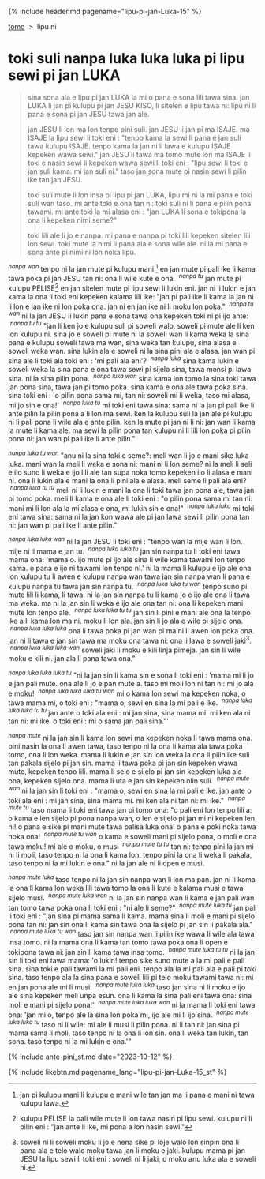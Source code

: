 {% include header.md pagename="lipu-pi-jan-Luka-15" %}



<span class="st">[tomo](https://joelthomastr.github.io/tokipona/README_st)&nbsp;&nbsp;>&nbsp;&nbsp;lipu ni</span>

# <span class="st">toki suli nanpa luka luka luka pi lipu sewi pi jan LUKA</span>

> <span class="st">sina sona ala e lipu pi jan LUKA la mi o pana e sona lili tawa sina. jan LUKA li jan pi kulupu pi jan JESU KISO, li sitelen e lipu tawa ni: lipu ni li pana e sona pi jan JESU tawa jan ale.</span>
>
>
> <span class="st">jan JESU li lon ma lon tenpo pini suli. jan JESU li jan pi ma ISAJE. ma ISAJE la lipu sewi li toki eni : "tenpo kama la sewi li pana e jan suli tawa kulupu ISAJE. tenpo kama la jan ni li lawa e kulupu ISAJE kepeken wawa sewi." jan JESU li tawa ma tomo mute lon ma ISAJE li toki e nasin sewi li kepeken wawa sewi li toki eni : "lipu sewi li toki e jan suli kama. mi jan suli ni." taso jan sona mute pi nasin sewi li pilin ike tan jan JESU.</span>
>
> <span class="st">toki suli mute li lon insa pi lipu pi jan LUKA, lipu mi ni la mi pana e toki suli wan taso. mi ante toki e ona tan ni: toki suli ni li pana e pilin pona tawami. mi ante toki la mi alasa eni : "jan LUKA li sona e tokipona la ona li kepeken nimi seme?"</span>
>
> <span class="st">toki lili ale li jo e nanpa. mi pana e nanpa pi toki lili kepeken sitelen lili lon sewi. toki mute la nimi li pana ala e sona wile ale. ni la mi pana e sona ante pi nimi ni lon noka lipu.</span>

<span class="st"><sup>_nanpa wan_</sup> tenpo ni la jan mute pi kulupu mani [^1] en jan mute pi pali ike li kama tawa poka pi jan JESU tan ni: ona li wile kute e ona. &nbsp;<sup>_nanpa tu_</sup> jan mute pi kulupu PELISE[^2] en jan sitelen mute pi lipu sewi li lukin eni. jan ni li lukin e jan kama la ona li toki eni kepeken kalama lili ike: "jan pi pali ike li kama la jan ni li lon e jan ike ni lon poka ona. jan ni en jan ike ni li moku lon poka." &nbsp;<sup>_nanpa tu wan_</sup> ni la jan JESU li lukin pana e sona tawa ona kepeken toki ni pi ijo ante: &nbsp;<sup>_nanpa tu tu_</sup> "jan li ken jo e kulupu suli pi soweli walo. soweli pi mute ale li ken lon kulupu ni. sina jo e soweli pi mute ni la soweli wan li kama weka la sina pana e kulupu soweli tawa ma wan, sina weka tan kulupu, sina alasa e soweli weka wan. sina lukin ala e soweli ni la sina pini ala e alasa. jan wan pi sina ale li toki ala toki eni : 'mi pali ala eni'? &nbsp;<sup>_nanpa luka_</sup> sina kama lukin e soweli weka la sina pana e ona tawa sewi pi sijelo sina, tawa monsi pi lawa sina. ni la sina pilin pona. &nbsp;<sup>_nanpa luka wan_</sup> sina kama lon tomo la sina toki tawa jan pona sina, tawa jan pi tomo poka. sina kama e ona ale tawa poka sina. sina toki eni : 'o pilin pona sama mi, tan ni: soweli mi li weka, taso mi alasa, mi jo sin e ona!' &nbsp;<sup>_nanpa luka tu_</sup> mi toki eni tawa sina: sama ni la jan pi pali ike li ante pilin la pilin pona a li lon ma sewi. ken la kulupu suli la jan ale pi kulupu ni li pali pona li wile ala e ante pilin. ken la mute pi jan ni li ni: jan wan li kama la mute li kama ale. ma sewi la pilin pona tan kulupu ni li lili lon poka pi pilin pona ni: jan wan pi pali ike li ante pilin."</span>

<span class="st"><sup>_nanpa luka tu wan_</sup> "anu ni la sina toki e seme?: meli wan li jo e mani sike luka luka. mani wan la meli li weka e sona ni: mani ni li lon seme? ni la meli li seli e ilo suno li weka e ijo lili ale tan supa noka tomo kepeken ilo li alasa e mani ni. ona li lukin ala e mani la ona li pini ala e alasa. meli seme li pali ala eni? &nbsp;<sup>_nanpa luka tu tu_</sup> meli ni li lukin e mani la ona li toki tawa jan pona ale, tawa jan pi tomo poka. meli li kama e ona ale li toki eni : "o pilin pona sama mi tan ni: mani mi li lon ala la mi alasa e ona, mi lukin sin e ona!" &nbsp;<sup>_nanpa luka luka_</sup> mi toki eni tawa sina: sama ni la jan kon wawa ale pi jan lawa sewi li pilin pona tan ni: jan wan pi pali ike li ante pilin."</span>

<span class="st"><sup>_nanpa luka luka wan_</sup> ni la jan JESU li toki eni : "tenpo wan la mije wan li lon. mije ni li mama e jan tu. &nbsp;<sup>_nanpa luka luka tu_</sup> jan sin nanpa tu li toki eni tawa mama ona: 'mama o. ijo mute pi ijo ale sina li wile kama tawami lon tenpo kama. o pana e ijo ni tawami lon tenpo ni.' ni la mama li kulupu e ijo ale ona lon kulupu tu li awen e kulupu nanpa wan tawa jan sin nanpa wan li pana e kulupu nanpa tu tawa jan sin nanpa tu. &nbsp;<sup>_nanpa luka luka tu wan_</sup> tenpo suno pi mute lili li kama, li tawa. ni la jan sin nanpa tu li kama jo e ijo ale ona li tawa ma weka. ma ni la jan sin li weka e ijo ale ona tan ni: ona li kepeken mani mute lon tenpo ale. &nbsp;<sup>_nanpa luka luka tu tu_</sup> jan sin li pini e mani ale ona la tenpo ike a li kama lon ma ni. moku li lon ala. jan sin li jo ala e wile pi sijelo ona. &nbsp;<sup>_nanpa luka luka luka_</sup> ona li tawa poka pi jan wan pi ma ni li awen lon poka ona. jan ni li tawa e jan sin tawa ma moku ona tawa ni: ona li lawa e soweli jaki[^3]. &nbsp;<sup>_nanpa luka luka luka wan_</sup> soweli jaki li moku e kili linja pimeja. jan sin li wile moku e kili ni. jan ala li pana tawa ona."</span>

<span class="st"><sup>_nanpa luka luka luka tu_</sup> "ni la jan sin li kama sin e sona li toki eni : 'mama mi li jo e jan pali mute. ona ale li jo e pan mute a. taso mi moli lon ni tan ni: mi jo ala e moku! &nbsp;<sup>_nanpa luka luka luka tu wan_</sup> mi o kama lon sewi ma kepeken noka, o tawa mama mi, o toki eni : "mama o, sewi en sina la mi pali e ike. &nbsp;<sup>_nanpa luka luka luka tu tu_</sup> jan ante o toki ala eni : mi jan sina, sina mama mi. mi ken ala ni tan ni: mi ike. o toki eni : mi o sama jan pali sina."'</span>

<span class="st"><sup>_nanpa mute_</sup> ni la jan sin li kama lon sewi ma kepeken noka li tawa mama ona. pini nasin la ona li awen tawa, taso tenpo ni la ona li kama ala tawa poka tomo, ona li lon weka. mama li lukin e jan sin lon weka la ona li pilin ike suli tan pakala sijelo pi jan sin. mama li tawa poka pi jan sin kepeken wawa mute, kepeken tenpo lili. mama li selo e sijelo pi jan sin kepeken luka ale ona, kepeken sijelo ona. mama li uta e jan sin kepeken olin suli. &nbsp;<sup>_nanpa mute wan_</sup> ni la jan sin li toki eni : "mama o, sewi en sina la mi pali e ike. jan ante o toki ala eni : mi jan sina, sina mama mi. mi ken ala ni tan ni: mi ike." &nbsp;<sup>_nanpa mute tu_</sup> taso mama li toki eni tawa jan pi tomo ona: "o pali eni lon tenpo lili a: o kama e len sijelo pi pona nanpa wan, o len e sijelo pi jan mi ni kepeken len ni! o pana e sike pi mani mute tawa palisa luka ona! o pana e poki noka tawa noka ona! &nbsp;<sup>_nanpa mute tu wan_</sup> o kama e soweli mani pi sijelo pona, o moli e ona tawa moku! mi ale o moku, o musi &nbsp;<sup>_nanpa mute tu tu_</sup> tan ni: tenpo pini la jan mi ni li moli, taso tenpo ni la ona li kama lon. tenpo pini la ona li weka li pakala, taso tenpo ni la mi lukin e ona." ni la jan ale ni li open e musi.</span>

<span class="st"><sup>_nanpa mute luka_</sup> taso tenpo ni la jan sin nanpa wan li lon ma pan. jan ni li kama la ona li kama lon weka lili tawa tomo la ona li kute e kalama musi e tawa sijelo musi. &nbsp;<sup>_nanpa mute luka wan_</sup> ni la jan sin nanpa wan li kama e jan pali wan tan tomo tawa poka ona li toki eni : "ni ale li seme?" &nbsp;<sup>_nanpa mute luka tu_</sup> jan pali li toki eni : "jan sina pi mama sama li kama. mama sina li moli e mani pi sijelo pona tan ni: jan sin ona li kama sin tawa ona la sijelo pi jan sin li pakala ala." &nbsp;<sup>_nanpa mute luka tu wan_</sup> taso jan sin nanpa wan li pilin ike wawa li wile ala tawa insa tomo. ni la mama ona li kama tan tomo tawa poka ona li open e tokipona tawa ni: jan sin li kama tawa insa tomo. &nbsp;<sup>_nanpa mute luka tu tu_</sup> ni la jan sin li toki eni tawa mama: 'o lukin! tenpo sike suno mute a la mi pali e pali sina. sina toki e pali tawami la mi pali eni. tenpo ala la mi pali ala e pali pi toki sina. taso tenpo ala la sina pana e soweli lili pi telo moku tawami tawa ni: mi en jan pona ale mi li musi. &nbsp;<sup>_nanpa mute luka luka_</sup> taso jan sina ni li moku e ijo ale sina kepeken meli unpa esun. ona li kama la sina pali eni tawa ona: sina moli e mani pi sijelo pona!' &nbsp;<sup>_nanpa mute luka luka wan_</sup> ni la mama li toki eni tawa ona: 'jan mi o, tenpo ale la sina lon poka mi, ijo ale mi li ijo sina. &nbsp;<sup>_nanpa mute luka luka tu_</sup> taso ni li wile: mi ale li musi li pilin pona. ni li tan ni: jan sina pi mama sama li moli, taso tenpo ni la ona li lon sin. ona li weka tan lukin, tan sona. taso tenpo ni la mi lukin e ona.'"</span>

[^1]: <span class="st"> jan pi kulupu mani li kulupu e mani wile tan jan ma li pana e mani ni tawa kulupu lawa.</span>
[^2]: <span class="st"> kulupu PELISE la pali wile mute li lon tawa nasin pi lipu sewi. kulupu ni li pilin eni : "jan ante li ike, mi pona a lon nasin sewi."</span>
[^3]: <span class="st"> soweli ni li soweli moku li jo e nena sike pi loje walo lon sinpin ona li pana ala e telo walo moku tawa jan li moku e jaki. kulupu mama pi jan JESU la lipu sewi li toki eni : soweli ni li jaki, o moku anu luka ala e soweli ni.</span>

{% include ante-pini_st.md date="2023-10-12" %}

{% include likebtn.md pagename_lang="lipu-pi-jan-Luka-15_st" %}
